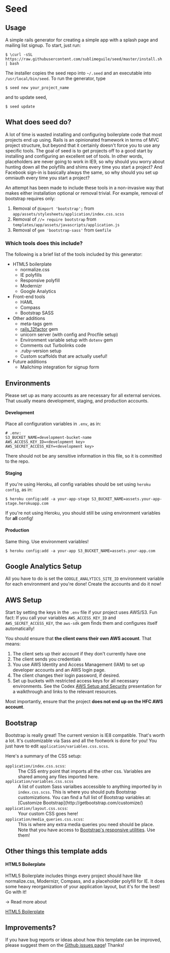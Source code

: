 # Seed

## Usage

A simple rails generator for creating a simple app with a splash page and mailing list signup. To start, just run:

    $ \curl -sSL https://raw.githubusercontent.com/sublimeguile/seed/master/install.sh | bash

The installer copies the seed repo into `~/.seed` and an executable into `/usr/local/bin/seed`. To run the generator, type

    $ seed new your_project_name

and to update seed,
  
    $ seed update

## What does seed do?

A lot of time is wasted installing and configuring boilerplate code that most projects end up using. Rails is an opinionated framework in terms of MVC project structure, but beyond that it certainly doesn't force you to use any specific tools. The goal of seed is to get projects off to a good start by installing and configuring an excellent set of tools. In other words, placeholders are never going to work in IE9, so why should you worry about hunting down all the polyfills and shims every time you start a project? And Facebook sign-in is basically always the same, so why should you set up omniauth every time you start a project?

An attempt has been made to include these tools in a non-invasive way that makes either installation optional or removal trivial. For example, removal of bootstrap requires only:

1. Removal of `@import 'bootstrap';` from `app/assets/stylesheets/application/index.css.scss`
1. Removal of `//= require bootstrap` from `templates/app/assets/javascripts/application.js`
1. Removal of `gem 'bootstrap-sass'` from `Gemfile`


### Which tools does this include?

The following is a brief list of the tools included by this generator:

- HTML5 boilerplate
  - normalize.css
  - IE polyfills
  - Responsive polyfill
  - Modernizr
  - Google Analytics
- Front-end tools
  - HAML
  - Compass
  - Bootstrap SASS
- Other additions
  - meta-tags gem
  - [rails\_12factor](https://github.com/heroku/rails_12factor) gem
  - unicorn server (with config and Procfile setup)
  - Environment variable setup with `dotenv` gem
  - Comments out Turbolinks code
  - .ruby-version setup
  - Custom scaffolds that are actually useful!
- Future additions
  - Mailchimp integration for signup form


## Environments

Please set up as many accounts as are necessary for all external services. That usually means development, staging, and production accounts.

#### Development

Place all configuration variables in `.env`, as in:

    # .env:
    S3_BUCKET_NAME=development-bucket-name
    AWS_ACCESS_KEY_ID=<development key>
    AWS_SECRET_ACCESS_KEY=<development key>


There should not be any sensitive information in this file, so it is committed to the repo.


#### Staging

If you're using Heroku, all config variables should be set using `heroku config`, as in:

    $ heroku config:add -a your-app-stage S3_BUCKET_NAME=assets.your-app-stage.herokuapp.com


If you're not using Heroku, you should still be using environment variables for <strong>all</strong> config!


#### Production

Same thing. Use environment variables!

    $ heroku config:add -a your-app S3_BUCKET_NAME=assets.your-app.com

## Google Analytics Setup


All you have to do is set the `GOOGLE_ANALYTICS_SITE_ID` environment variable for each environment and you're done! Create the accounts and do it now!


## AWS Setup


Start by setting the keys in the `.env` file if your project uses AWS/S3. Fun fact: If you call your variables `AWS_ACCESS_KEY_ID` and `AWS_SECRET_ACCESS_KEY`, the `aws-sdk` gem finds them and configures itself automatically!


You should ensure that <strong>the client owns their own AWS account</strong>. That means:

1. The client sets up their account if they don't currently have one
1. The client sends you credentials
1. You use AWS Identity and Access Management (IAM) to set up developer accounts and an AWS login page.
1. The client changes their login password, if desired.
1. Set up buckets with restricted access keys for all necessary environments. See the Codex [AWS Setup and Security](http://codex.happyfuncorp.com/slides/11#1) presentation for a walkthrough and links to the relevant resources.

Most importantly, ensure that the project <strong>does not end up on the HFC AWS account</strong>.

## Bootstrap

Bootstrap is really great! The current version is IE8 compatible. That's worth a lot. It's customizable via Sass and all the footwork is done for you! You just have to edit `application/variables.css.scss`.

Here's a summary of the CSS setup:
<dl>

  <dt><code>application/index.css.scss</code>:</dt>
  <dd>The CSS entry point that imports all the other css. Variables are shared among any files imported here.</dd>

  <dt><code>application/variables.css.scss</code></dt>
  <dd>A list of custom Sass varialbes accessible to anything imported by in <code>index.css.scss</code>. This is where you should puts Bootstrap customizations. You can find a full list of Bootstrap variables at: [Customize Bootstrap](http://getbootstrap.com/customize/)

  <dt><code>application/layout.css.scss</code>:</dt>
  <dd>Your custom CSS goes here!</dd>

  <dt><code>application/media_queries.css.scss</code>:</dt>
  <dd>This is where any extra media queries you need should be place. Note that you have access to <a href="http://getbootstrap.com/css/#responsive-utilities">Bootstrap's responsive utilities</a>. Use them!</dd>

</dl>

## Other things this template adds

#### HTML5 Boilerplate

HTML5 Boilerplate includes things every project should have like normalize.css, Modernizr, Compass, and a placeholder polyfill for IE. It does some heavy reorganization of your application layout, but it's for the best! Go with it!

&rarr; Read more about

[HTML5 Boilerplate](http://html5boilerplate.com/)



## Improvements?


If you have bug reports or ideas about how this template can be improved, please suggest them on the [Github issues page](https://github.com/sublimeguile/seed/issues")! Thanks!

